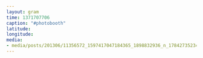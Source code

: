 ```yaml
---
layout: gram
time: 1371707706
caption: "#photobooth"
latitude: 
longitude: 
media:
- media/posts/201306/11356572_1597417047184365_1898832936_n_17842735234000351.jpg
---
```

